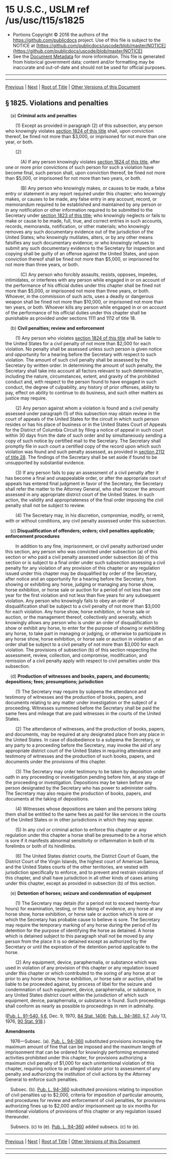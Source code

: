 ---
---

# 15 U.S.C., USLM ref /us/usc/t15/s1825

* Portions Copyright © 2016 the authors of the https://github.com/publicdocs project.
  Use of this file is subject to the NOTICE at [https://github.com/publicdocs/uscode/blob/master/NOTICE](https://github.com/publicdocs/uscode/blob/master/NOTICE)
* See the [Document Metadata](././../../../..//README.md) for more information.
  This file is generated from historical government data; content and/or formatting may be inaccurate and out-of-date and should not be used for official purposes.

----------
----------

[Previous](./../../../..//us/usc/t15/ch44/m__us_usc_t15_s1824a.md) | [Next](./../../../..//us/usc/t15/ch44/m__us_usc_t15_s1826.md) | [Root of Title](./../../../../) | [Other Versions of this Document](https://publicdocs.github.io/go/links?ns=uslm&ref=%2Fus%2Fusc%2Ft15%2Fs1825)

## § 1825. Violations and penalties

    (a) __Criminal acts and penalties__ 

        (1) Except as provided in paragraph (2) of this subsection, any person who knowingly violates [section 1824 of this title][/us/usc/t15/s1824] shall, upon conviction thereof, be fined not more than $3,000, or imprisoned for not more than one year, or both.

        (2)

            (A) If any person knowingly violates [section 1824 of this title][/us/usc/t15/s1824], after one or more prior convictions of such person for such a violation have become final, such person shall, upon conviction thereof, be fined not more than $5,000, or imprisoned for not more than two years, or both.

            (B) Any person who knowingly makes, or causes to be made, a false entry or statement in any report required under this chapter; who knowingly makes, or causes to be made, any false entry in any account, record, or memorandum required to be established and maintained by any person or in any notification or other information required to be submitted to the Secretary under [section 1823 of this title][/us/usc/t15/s1823]; who knowingly neglects or fails to make or cause to be made, full, true, and correct entries in such accounts, records, memoranda, notification, or other materials; who knowingly removes any such documentary evidence out of the jurisdiction of the United States; who knowingly mutilates, alters, or by any other means falsifies any such documentary evidence; or who knowingly refuses to submit any such documentary evidence to the Secretary for inspection and copying shall be guilty of an offense against the United States, and upon conviction thereof shall be fined not more than $5,000, or imprisoned for not more than three years, or both.

            (C) Any person who forcibly assaults, resists, opposes, impedes, intimidates, or interferes with any person while engaged in or on account of the performance of his official duties under this chapter shall be fined not more than $5,000, or imprisoned not more than three years, or both. Whoever, in the commission of such acts, uses a deadly or dangerous weapon shall be fined not more than $10,000, or imprisoned not more than ten years, or both. Whoever kills any person while engaged in or on account of the performance of his official duties under this chapter shall be punishable as provided under sections 1111 and 1112 of title 18.

    (b) __Civil penalties; review and enforcement__ 

        (1) Any person who violates [section 1824 of this title][/us/usc/t15/s1824] shall be liable to the United States for a civil penalty of not more than $2,000 for each violation. No penalty shall be assessed unless such person is given notice and opportunity for a hearing before the Secretary with respect to such violation. The amount of such civil penalty shall be assessed by the Secretary by written order. In determining the amount of such penalty, the Secretary shall take into account all factors relevant to such determination, including the nature, circumstances, extent, and gravity of the prohibited conduct and, with respect to the person found to have engaged in such conduct, the degree of culpability, any history of prior offenses, ability to pay, effect on ability to continue to do business, and such other matters as justice may require.

        (2) Any person against whom a violation is found and a civil penalty assessed under paragraph (1) of this subsection may obtain review in the court of appeals of the United States for the circuit in which such person resides or has his place of business or in the United States Court of Appeals for the District of Columbia Circuit by filing a notice of appeal in such court within 30 days from the date of such order and by simultaneously sending a copy of such notice by certified mail to the Secretary. The Secretary shall promptly file in such court a certified copy of the record upon which such violation was found and such penalty assessed, as provided in [section 2112 of title 28][/us/usc/t28/s2112]. The findings of the Secretary shall be set aside if found to be unsupported by substantial evidence.

        (3) If any person fails to pay an assessment of a civil penalty after it has become a final and unappealable order, or after the appropriate court of appeals has entered final judgment in favor of the Secretary, the Secretary shall refer the matter to the Attorney General, who shall recover the amount assessed in any appropriate district court of the United States. In such action, the validity and appropriateness of the final order imposing the civil penalty shall not be subject to review.

        (4) The Secretary may, in his discretion, compromise, modify, or remit, with or without conditions, any civil penalty assessed under this subsection.

    (c) __Disqualification of offenders; orders; civil penalties applicable; enforcement procedures__ 

        In addition to any fine, imprisonment, or civil penalty authorized under this section, any person who was convicted under subsection (a) of this section or who paid a civil penalty assessed under subsection (b) of this section or is subject to a final order under such subsection assessing a civil penalty for any violation of any provision of this chapter or any regulation issued under this chapter may be disqualified by order of the Secretary, after notice and an opportunity for a hearing before the Secretary, from showing or exhibiting any horse, judging or managing any horse show, horse exhibition, or horse sale or auction for a period of not less than one year for the first violation and not less than five years for any subsequent violation. Any person who knowingly fails to obey an order of disqualification shall be subject to a civil penalty of not more than $3,000 for each violation. Any horse show, horse exhibition, or horse sale or auction, or the management thereof, collectively and severally, which knowingly allows any person who is under an order of disqualification to show or exhibit any horse, to enter for the purpose of showing or exhibiting any horse, to take part in managing or judging, or otherwise to participate in any horse show, horse exhibition, or horse sale or auction in violation of an order shall be subject to a civil penalty of not more than $3,000 for each violation. The provisions of subsection (b) of this section respecting the assessment, review, collection, and compromise, modification, and remission of a civil penalty apply with respect to civil penalties under this subsection.

    (d) __Production of witnesses and books, papers, and documents; depositions; fees; presumptions; jurisdiction__ 

        (1) The Secretary may require by subpena the attendance and testimony of witnesses and the production of books, papers, and documents relating to any matter under investigation or the subject of a proceeding. Witnesses summoned before the Secretary shall be paid the same fees and mileage that are paid witnesses in the courts of the United States.

        (2) The attendance of witnesses, and the production of books, papers, and documents, may be required at any designated place from any place in the United States. In case of disobedience to a subpena the Secretary, or any party to a proceeding before the Secretary, may invoke the aid of any appropriate district court of the United States in requiring attendance and testimony of witnesses and the production of such books, papers, and documents under the provisions of this chapter.

        (3) The Secretary may order testimony to be taken by deposition under oath in any proceeding or investigation pending before him, at any stage of the proceeding or investigation. Depositions may be taken before any person designated by the Secretary who has power to administer oaths. The Secretary may also require the production of books, papers, and documents at the taking of depositions.

        (4) Witnesses whose depositions are taken and the persons taking them shall be entitled to the same fees as paid for like services in the courts of the United States or in other jurisdictions in which they may appear.

        (5) In any civil or criminal action to enforce this chapter or any regulation under this chapter a horse shall be presumed to be a horse which is sore if it manifests abnormal sensitivity or inflammation in both of its forelimbs or both of its hindlimbs.

        (6) The United States district courts, the District Court of Guam, the District Court of the Virgin Islands, the highest court of American Samoa, and the United States courts of the other territories, are vested with jurisdiction specifically to enforce, and to prevent and restrain violations of this chapter, and shall have jurisdiction in all other kinds of cases arising under this chapter, except as provided in subsection (b) of this section.

    (e) __Detention of horses; seizure and condemnation of equipment__ 

        (1) The Secretary may detain (for a period not to exceed twenty-four hours) for examination, testing, or the taking of evidence, any horse at any horse show, horse exhibition, or horse sale or auction which is sore or which the Secretary has probable cause to believe is sore. The Secretary may require the temporary marking of any horse during the period of its detention for the purpose of identifying the horse as detained. A horse which is detained subject to this paragraph shall not be moved by any person from the place it is so detained except as authorized by the Secretary or until the expiration of the detention period applicable to the horse.

        (2) Any equipment, device, paraphernalia, or substance which was used in violation of any provision of this chapter or any regulation issued under this chapter or which contributed to the soring of any horse at or prior to any horse show, horse exhibition, or horse sale or auction, shall be liable to be proceeded against, by process of libel for the seizure and condemnation of such equipment, device, paraphernalia, or substance, in any United States district court within the jurisdiction of which such equipment, device, paraphernalia, or substance is found. Such proceedings shall conform as nearly as possible to proceedings in rem in admiralty.

([Pub. L. 91–540, § 6][/us/pl/91/540/s6], Dec. 9, 1970, [84 Stat. 1406][/us/stat/84/1406]; [Pub. L. 94–360, § 7][/us/pl/94/360/s7], July 13, 1976, [90 Stat. 918][/us/stat/90/918].)

 __Amendments__ 

    1976—Subsec. (a). [Pub. L. 94–360][/us/pl/94/360] substituted provisions increasing the maximum amount of fine that can be imposed and the maximum length of imprisonment that can be ordered for knowingly performing enumerated activities prohibited under this chapter, for provisions authorizing a maximum civil penalty of $1,000 for each unintentional violation of this chapter, requiring notice to an alleged violator prior to assessment of any penalty and authorizing the institution of civil actions by the Attorney General to enforce such penalties.

    Subsec. (b). [Pub. L. 94–360][/us/pl/94/360] substituted provisions relating to imposition of civil penalties up to $2,000, criteria for imposition of particular amounts, and procedures for review and enforcement of civil penalties, for provisions authorizing fines up to $2,000 and/or imprisonment up to six months for intentional violations of provisions of this chapter or any regulation issued thereunder.

    Subsecs. (c) to (e). [Pub. L. 94–360][/us/pl/94/360] added subsecs. (c) to (e).

----------

[Previous](./../../../..//us/usc/t15/ch44/m__us_usc_t15_s1824a.md) | [Next](./../../../..//us/usc/t15/ch44/m__us_usc_t15_s1826.md) | [Root of Title](./../../../../) | [Other Versions of this Document](https://publicdocs.github.io/go/links?ns=uslm&ref=%2Fus%2Fusc%2Ft15%2Fs1825)

----------
----------

[/us/usc/t15/s1824]: https://publicdocs.github.io/go/links?ns=uslm&ref=%2Fus%2Fusc%2Ft15%2Fs1824
[/us/usc/t15/s1824]: https://publicdocs.github.io/go/links?ns=uslm&ref=%2Fus%2Fusc%2Ft15%2Fs1824
[/us/usc/t15/s1823]: https://publicdocs.github.io/go/links?ns=uslm&ref=%2Fus%2Fusc%2Ft15%2Fs1823
[/us/usc/t15/s1824]: https://publicdocs.github.io/go/links?ns=uslm&ref=%2Fus%2Fusc%2Ft15%2Fs1824
[/us/usc/t28/s2112]: https://publicdocs.github.io/go/links?ns=uslm&ref=%2Fus%2Fusc%2Ft28%2Fs2112
[/us/pl/91/540/s6]: https://publicdocs.github.io/go/links?ns=uslm&ref=%2Fus%2Fpl%2F91%2F540%2Fs6
[/us/stat/84/1406]: https://publicdocs.github.io/go/links?ns=uslm&ref=%2Fus%2Fstat%2F84%2F1406
[/us/pl/94/360/s7]: https://publicdocs.github.io/go/links?ns=uslm&ref=%2Fus%2Fpl%2F94%2F360%2Fs7
[/us/stat/90/918]: https://publicdocs.github.io/go/links?ns=uslm&ref=%2Fus%2Fstat%2F90%2F918
[/us/pl/94/360]: https://publicdocs.github.io/go/links?ns=uslm&ref=%2Fus%2Fpl%2F94%2F360
[/us/pl/94/360]: https://publicdocs.github.io/go/links?ns=uslm&ref=%2Fus%2Fpl%2F94%2F360
[/us/pl/94/360]: https://publicdocs.github.io/go/links?ns=uslm&ref=%2Fus%2Fpl%2F94%2F360


